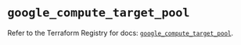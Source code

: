 # `google_compute_target_pool`

Refer to the Terraform Registry for docs: [`google_compute_target_pool`](https://registry.terraform.io/providers/hashicorp/google/6.19.0/docs/resources/compute_target_pool).
